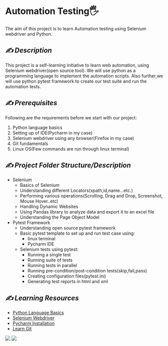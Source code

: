 # Automation Testing🖐

The aim of this project is to learn Automation testing using Selenium webdriver and Python.

## *✍️ Description*


This project is a self-learning initiative to learn web automation, using Selenium webdriver(open source tool).
We will use python as a programming language to implement the automation scripts. Also
further,we will use python pytest framework to create our test suite and run the automation
tests.

## *✍️ Prerequisites*

Following are the requirements before we start with our project:

1. Python language basics
2. Setting up of IDE(Pycharm in my case)
3. Selenium webdriver using any browser(Firefox in my case)
4. Git fundamentals
5. Linux OS(Few commands are run through linux terminal)

## *✍️ Project Folder Structure/Description*

* Selenium
    * Basics of Selenium 
    * Understanding different Locators(xpath,id,name...etc.)
    * Performing various operations(Scrolling, Drag and Drop, Screenshot, Mouse Hover..etc)
    * Handling Dynamic Websites
    * Using Pandas library to analyze data and export it to an excel file
    * Understanding the Page Object Model
* Pytest Framework
    * Understanding open source pytest framework
    * Basic pytest template to set up and run test case using:
        * linux terminal
        * Pycharm IDE
    * Selenium tests using pytest:
        * Running a single test
        * Running suite of tests
        * Running tests in parallel
        * Running pre-condition/post-condition tests(skip,fail,pass)
        * Creating configuration files(pytest.ini)
        * Generating test reports in html and xml

## *✍️ Learning Resources*

* [Python Language Basics](https://docs.python.org/3/tutorial/index.html)
* [Selenium Webdriver](https://www.selenium.dev/documentation/webdriver/getting_started/)
* [Pycharm Installation](https://www.jetbrains.com/pycharm/download/#section=windows)
* [Learn Git](https://learngitbranching.js.org/)

![](https://www.python.org/static/img/python-logo.png)  ![](https://upload.wikimedia.org/wikipedia/commons/thumb/d/d5/Selenium_Logo.png/220px-Selenium_Logo.png)